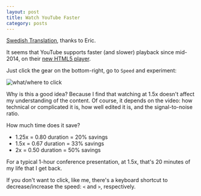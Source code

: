 ```yaml
---
layout: post
title: Watch YouTube Faster
category: posts
---
```


[Swedish Translation](https://medicinskanyheter.com/eric-karlsson/titta-pa-youtube-snabbare.html), thanks to Eric.

It seems that YouTube supports faster (and slower) playback since mid-2014, on their
[new HTML5 player](https://www.youtube.com/html5).

Just click the gear on the bottom-right, go to `Speed` and experiment:

![what/where to click]({{site.url}}/assets/youtube-faster/speed.jpg)

Why is this a good idea? Because I find that watching at 1.5x doesn't affect my
understanding of the content. Of course, it depends on the video: how
technical or complicated it is, how well edited it is, and the signal-to-noise
ratio.

How much time does it save?

* 1.25x = 0.80 duration = 20% savings
* 1.5x = 0.67 duration = 33% savings
* 2x = 0.50 duration = 50% savings

For a typical 1-hour conference presentation, at 1.5x, that's 20 minutes of my
life that I get back.

If you don't want to click, like me, there's a keyboard shortcut to
decrease/increase the speed: `<` and `>`, respectively.

